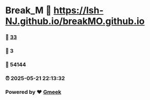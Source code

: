 # Break_M :link: https://lsh-NJ.github.io/breakMO.github.io 
### :page_facing_up: [33](https://lsh-NJ.github.io/breakMO.github.io/tag.html) 
### :speech_balloon: 3 
### :hibiscus: 54144 
### :alarm_clock: 2025-05-21 22:13:32 
### Powered by :heart: [Gmeek](https://github.com/Meekdai/Gmeek)
